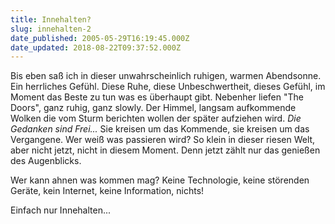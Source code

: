 ```yaml
---
title: Innehalten?
slug: innehalten-2
date_published: 2005-05-29T16:19:45.000Z
date_updated: 2018-08-22T09:37:52.000Z
---
```


Bis eben saß ich in dieser unwahrscheinlich ruhigen, warmen Abendsonne. Ein herrliches Gefühl. Diese Ruhe, diese Unbeschwertheit, dieses Gefühl, im Moment das Beste zu tun was es überhaupt gibt. Nebenher liefen "The Doors", ganz ruhig, ganz slowly. Der Himmel, langsam aufkommende Wolken die vom Sturm berichten wollen der später aufziehen wird.
*Die Gedanken sind Frei...* Sie kreisen um das Kommende, sie kreisen um das Vergangene. Wer weiß was passieren wird? So klein in dieser riesen Welt, aber nicht jetzt, nicht in diesem Moment. Denn jetzt zählt nur das genießen des Augenblicks.

Wer kann ahnen was kommen mag? Keine Technologie, keine störenden Geräte, kein Internet, keine Information, nichts!

Einfach nur Innehalten...
